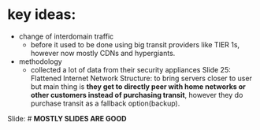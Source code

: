 # key ideas:
- change of interdomain traffic
    - before it used to be done using big transit providers like TIER 1s, however now mostly CDNs and hypergiants.
- methodology
    - collected a lot of data from their security appliances
Slide 25: Flattened Internet Network Structure: to bring servers closer to user but main thing is **they get to directly peer with home networks or other customers instead of purchasing transit**, however they do purchase transit as a fallback option(backup).

Slide: # **MOSTLY SLIDES ARE GOOD**
